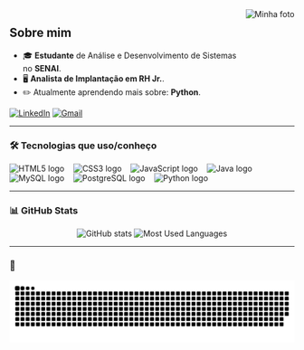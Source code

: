 <img align="right" alt="Minha foto" height="200px" src="https://github.com/user-attachments/assets/797be028-1d0a-4b30-b7c4-f87ae3c872cc">

## Sobre mim

- 🎓 **Estudante** de Análise e Desenvolvimento de Sistemas no **SENAI**.
- 🖥️ **Analista de Implantação em RH Jr.**.
- ✏️ Atualmente aprendendo mais sobre: **Python**.

[![LinkedIn](https://img.shields.io/badge/LinkedIn-0077B5?style=for-the-badge&logo=linkedin&logoColor=white)](https://www.linkedin.com/in/daniele-d-920b5a23a)
[![Gmail](https://img.shields.io/badge/Gmail-D14836?style=for-the-badge&logo=gmail&logoColor=white)](mailto:danieledealmeidasilva5@gmail.com)

---

### 🛠️ Tecnologias que uso/conheço

<div align="left">
  <img src="https://cdn.jsdelivr.net/gh/devicons/devicon/icons/html5/html5-plain-wordmark.svg" height="25" alt="HTML5 logo" />
  <img width="8" />
  <img src="https://cdn.jsdelivr.net/gh/devicons/devicon/icons/css3/css3-plain-wordmark.svg" height="25" alt="CSS3 logo" />
  <img width="8" />
  <img src="https://cdn.jsdelivr.net/gh/devicons/devicon/icons/javascript/javascript-plain.svg" height="25" alt="JavaScript logo" />
  <img width="8" />
  <img src="https://cdn.jsdelivr.net/gh/devicons/devicon/icons/java/java-original.svg" height="25" alt="Java logo" />
  <img width="8" />
  <img src="https://cdn.jsdelivr.net/gh/devicons/devicon/icons/mysql/mysql-original.svg" height="25" alt="MySQL logo" />
  <img width="8" />
  <img src="https://cdn.jsdelivr.net/gh/devicons/devicon/icons/postgresql/postgresql-original.svg" height="28" alt="PostgreSQL logo" />
  <img width="8" />
  <img src="https://cdn.jsdelivr.net/gh/devicons/devicon/icons/python/python-original-wordmark.svg" height="28" alt="Python logo" />
</div>

---

### 📊 GitHub Stats

<div align="center">
  <img height="180px" src="https://github-readme-stats-git-masterrstaa-rickstaa.vercel.app/api?username=devdanias&hide_title=true&show_icons=true&include_all_commits=false&count_private=true&line_height=25&hide=issues&bg_color=000&title_color=228B22&text_color=FFF&border_radius=3&border_color=228B22&icon_color=228B22&theme=jolly" alt="GitHub stats" />
  <img height="180px" src="https://github-readme-stats-git-masterrstaa-rickstaa.vercel.app/api/top-langs/?username=devdanias&line_height=10&layout=compact&hide_title=false&count_private=true&langs_count=4&show_icons=true&title_color=228B22&hide=html,css&bg_color=000&text_color=8B8B8B&border_radius=3&border_color=228B22" alt="Most Used Languages" />
</div>

---

### 🐍 

<picture>
  <source media="(prefers-color-scheme: dark)" srcset="https://raw.githubusercontent.com/mari4souza/mari4souza/output/github-contribution-grid-snake-dark.svg">
  <source media="(prefers-color-scheme: light)" srcset="https://raw.githubusercontent.com/mari4souza/mari4souza/output/github-contribution-grid-snake.svg">
  <img alt="GitHub contribution grid snake animation" src="https://raw.githubusercontent.com/mari4souza/mari4souza/output/github-contribution-grid-snake.svg">
</picture>
